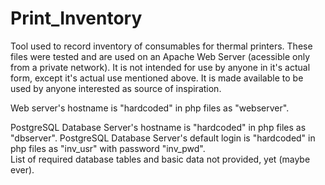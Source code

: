 # Print_Inventory
Tool used to record inventory of consumables for thermal printers.
These files were tested and are used on an Apache Web Server (acessible only from a private network).
It is not intended for use by anyone in it's actual form, except it's actual use mentioned above.
It is made available to be used by anyone interested as source of inspiration.

Web server's hostname is "hardcoded" in php files as "webserver".

PostgreSQL Database Server's hostname is "hardcoded" in php files as "dbserver".
PostgreSQL Database Server's default login is "hardcoded" in php files as "inv_usr" with password "inv_pwd".  
List of required database tables and basic data not provided, yet (maybe ever).
